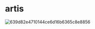 # artis
![639d82e4710144ce6d16b6365c8e8856](https://user-images.githubusercontent.com/71014612/92679924-f0711780-f353-11ea-87d1-0a776506fb74.jpg)

